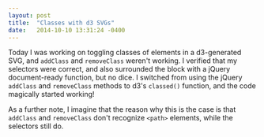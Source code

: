 ```yaml
---
layout: post
title:  "Classes with d3 SVGs"
date:   2014-10-10 13:31:24 -0400
---
```


Today I was working on toggling classes of elements in a d3-generated SVG, and `addClass` and `removeClass` weren\'t working. I verified that my selectors were correct, and also surrounded the block with a jQuery document-ready function, but no dice. I switched from using the jQuery `addClass` and `removeClass` methods to d3\'s `classed()` function, and the code magically started working!

As a further note, I imagine that the reason why this is the case is that `addClass` and `removeClass` don\'t recognize `<path>` elements, while the selectors still do.
